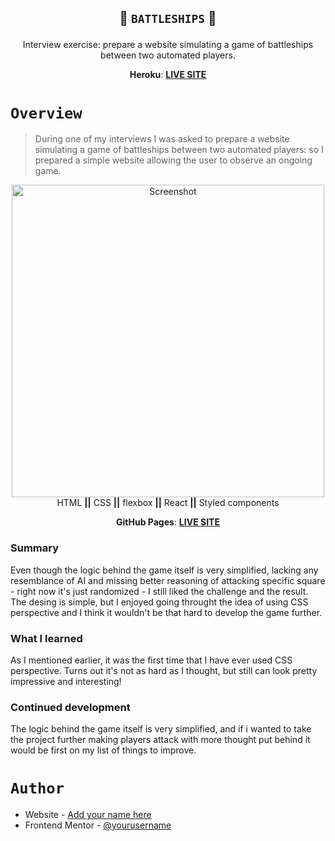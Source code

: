 <h2 align="center">
  
   🚢 <code>BATTLESHIPS</code> 🚢
  
</h2>

<div align="center">
Interview exercise: prepare a website simulating a game of battleships between two automated players.

<strong>Heroku</strong>: <a href="https://oktawiarogowicz.github.io/happyteam-battleships-task/"><strong>LIVE SITE</strong></a>
</div>

<h1><code>Overview</code></h1>

> During one of my interviews I was asked to prepare a website simulating a game of battleships between two automated players: so I prepared a simple website allowing the user to observe an ongoing game. 


<div align="center">
  <img src="https://user-images.githubusercontent.com/72928120/173248245-18bfb2af-0b09-4cf3-ab5f-20015191890e.png"
    alt="Screenshot" width="500"/>
</div>



<div align="center">
  HTML <strong>||</strong> CSS <strong>||</strong> flexbox <strong>||</strong> React <strong>||</strong> Styled components
  
<strong>GitHub Pages</strong>: <a href="https://oktawiarogowicz.github.io/happyteam-battleships-task/"><strong>LIVE SITE</strong></a>
</div>

### Summary

Even though the logic behind the game itself is very simplified, lacking any resemblance of AI and missing better reasoning of attacking specific square - right now it's just randomized - I still liked the challenge and the result. The desing is simple, but I enjoyed going throught the idea of using CSS perspective and I think it wouldn't be that hard to develop the game further. 


### What I learned

As I mentioned earlier, it was the first time that I have ever used CSS perspective. Turns out it's not as hard as I thought, but still can look pretty impressive and interesting! 

### Continued development

The logic behind the game itself is very simplified, and if i wanted to take the project further making players attack with more thought put behind it would be first on my list of things to improve.

<h1><code>Author</code></h1>

- Website - [Add your name here](https://www.your-site.com)
- Frontend Mentor - [@yourusername](https://www.frontendmentor.io/profile/yourusername)
